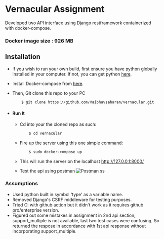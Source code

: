 # Vernacular Assignment
Developed two API interface using Django restframework containerized with docker-compose.
### Docker image size : 926 MB

## Installation
* If you wish to run your own build, first ensure you have python globally installed in your computer. If not, you can get python [here](https://www.python.org").
* Install Docker-compose from [here](https://docs.docker.com/compose/install/).
* Then, Git clone this repo to your PC
    ```bash
        $ git clone https://github.com/Vaibhavsaharan/vernacular.git
    ```

* #### Run It
    * Cd into your the cloned repo as such:
        ```bash
            $ cd vernacular
        ```
    * Fire up the server using this one simple command:
        ```bash
            $ sudo docker-compose up
        ```
    * This will run the server on the localhost http://127.0.0.1:8000/
    
    * Test the api using postman
      ![Postman ss](https://github.com/Vaibhavsaharan/vernacular/blob/main/images/postman1.png)
      
### Assumptions
* Used python built in symbol 'type' as a variable name.
* Removed Django's CSRF middleware for testing purposes.
* Tried CI with github action but it didn't work as it requires github pro/enterprise version.
* Figured out some mistakes in assignment in 2nd api section, support_multiple is not available, last two test cases were confusing, So returned the respose in accordance with 1st api response without incorporating support_multiple.
